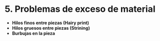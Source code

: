 # 5. Problemas de exceso de material

* **Hilos finos entre piezas (Hairy print)**
* **Hilos gruesos entre piezas (Strining)**
* **Burbujas en la pieza**


